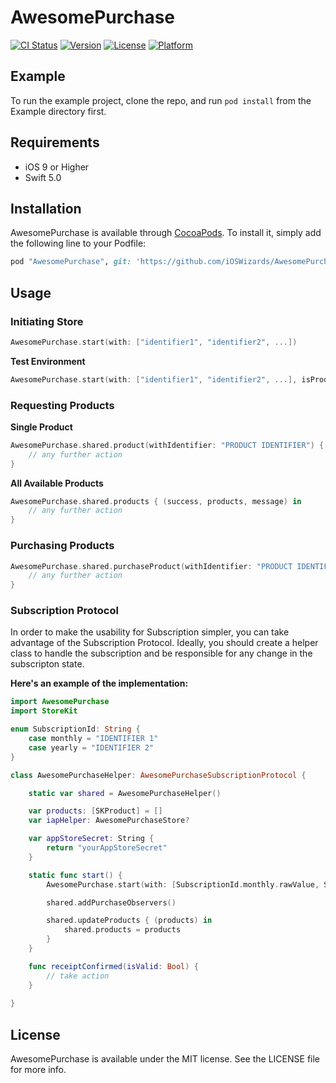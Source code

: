 # AwesomePurchase

[![CI Status](http://img.shields.io/travis/evandro@itsdayoff.com/AwesomePurchase.svg?style=flat)](https://travis-ci.org/evandro@itsdayoff.com/AwesomePurchase)
[![Version](https://img.shields.io/cocoapods/v/AwesomePurchase.svg?style=flat)](http://cocoapods.org/pods/AwesomePurchase)
[![License](https://img.shields.io/cocoapods/l/AwesomePurchase.svg?style=flat)](http://cocoapods.org/pods/AwesomePurchase)
[![Platform](https://img.shields.io/cocoapods/p/AwesomePurchase.svg?style=flat)](http://cocoapods.org/pods/AwesomePurchase)

## Example

To run the example project, clone the repo, and run `pod install` from the Example directory first.

## Requirements

- iOS 9 or Higher
- Swift 5.0

## Installation

AwesomePurchase is available through [CocoaPods](http://cocoapods.org). To install
it, simply add the following line to your Podfile:

```ruby
pod "AwesomePurchase", git: 'https://github.com/iOSWizards/AwesomePurchase', tag: '0.1.2'
```
## Usage

### Initiating Store

```swift
AwesomePurchase.start(with: ["identifier1", "identifier2", ...])
```

**Test Environment**

```swift
AwesomePurchase.start(with: ["identifier1", "identifier2", ...], isProduction: false)
```

### Requesting Products

**Single Product**

```swift
AwesomePurchase.shared.product(withIdentifier: "PRODUCT IDENTIFIER") { (product, message) in
    // any further action
}
```

**All Available Products**

```swift
AwesomePurchase.shared.products { (success, products, message) in
    // any further action
}
```

### Purchasing Products


```swift
AwesomePurchase.shared.purchaseProduct(withIdentifier: "PRODUCT IDENTIFIER") { (success, receipt, message) in
    // any further action
}
```

### Subscription Protocol

In order to make the usability for Subscription simpler, you can take advantage of the Subscription Protocol. Ideally, you should create a helper class to handle the subscription and be responsible for any change in the subscripton state. 

**Here's an example of the implementation:**

```swift
import AwesomePurchase
import StoreKit

enum SubscriptionId: String {
    case monthly = "IDENTIFIER 1"
    case yearly = "IDENTIFIER 2"
}

class AwesomePurchaseHelper: AwesomePurchaseSubscriptionProtocol {

    static var shared = AwesomePurchaseHelper()

    var products: [SKProduct] = []
    var iapHelper: AwesomePurchaseStore?

    var appStoreSecret: String {
        return "yourAppStoreSecret"
    }

    static func start() {
        AwesomePurchase.start(with: [SubscriptionId.monthly.rawValue, SubscriptionId.yearly.rawValue], isProduction: false)

        shared.addPurchaseObservers()

        shared.updateProducts { (products) in
            shared.products = products
        }
    }

    func receiptConfirmed(isValid: Bool) {
        // take action
    }
    
}
```

## License

AwesomePurchase is available under the MIT license. See the LICENSE file for more info.
